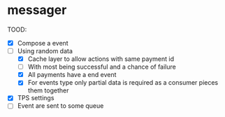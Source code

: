 # messager

TOOD:
- [X] Compose a event
- [ ] Using random data
  - [X] Cache layer to allow actions with same payment id
  - [ ] With most being successful and a chance of failure
  - [X] All payments have a end event
  - [X] For events type only partial data is required as a consumer pieces them together
- [X] TPS settings
- [ ] Event are sent to some queue